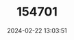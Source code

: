 ---
title: "154701"
category: "Pseudolabrus luculentus"
draft: false
date: 2024-02-22 13:03:51
languages:
  English: ["Luculentus Wrasse", "Orange Wrasse"]
---